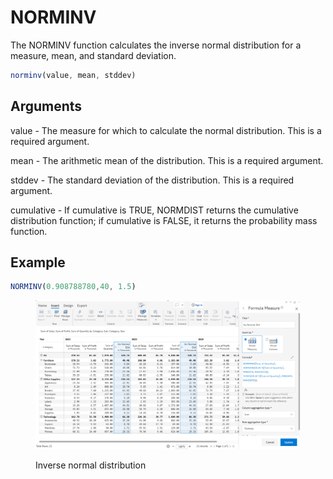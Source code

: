 # NORMINV

The NORMINV function calculates the inverse normal distribution for a measure, mean, and standard deviation.

```javascript
norminv(value, mean, stddev)
```

## Arguments

value - The measure for which to calculate the normal distribution. This is a required argument.

mean - The arithmetic mean of the distribution. This is a required argument.

stddev - The standard deviation of the distribution. This is a required argument.

cumulative - If cumulative is TRUE, NORMDIST returns the cumulative distribution function; if cumulative is FALSE, it returns the probability mass function.&#x20;

## Example

```javascript
NORMINV(0.908788780,40, 1.5)
```

<figure><img src="../../.gitbook/assets/image (2) (1) (1) (1) (1) (1) (1).png" alt=""><figcaption><p>Inverse normal distribution</p></figcaption></figure>
